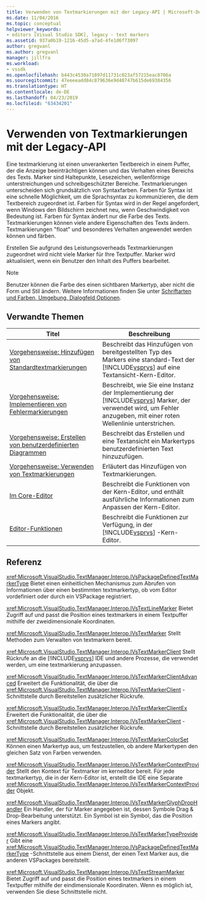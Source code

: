 ```yaml
---
title: Verwenden von Textmarkierungen mit der Legacy-API | Microsoft-Dokumentation
ms.date: 11/04/2016
ms.topic: conceptual
helpviewer_keywords:
- editors [Visual Studio SDK], legacy - text markers
ms.assetid: 937a0b19-1216-45d5-a7ad-4fe1d6f73097
author: gregvanl
ms.author: gregvanl
manager: jillfra
ms.workload:
- vssdk
ms.openlocfilehash: b443c4530a71897d11731c023af57215eac8706a
ms.sourcegitcommit: 47eeeeadd84c879636e9d48747b615de69384356
ms.translationtype: HT
ms.contentlocale: de-DE
ms.lasthandoff: 04/23/2019
ms.locfileid: "63434201"
---
```

# <a name="using-text-markers-with-the-legacy-api"></a>Verwenden von Textmarkierungen mit der Legacy-API
Eine textmarkierung ist einen unverankerten Textbereich in einem Puffer, der die Anzeige beeinträchtigen können und das Verhalten eines Bereichs des Texts. Marker sind Haltepunkte, Lesezeichen, wellenförmige unterstreichungen und schreibgeschützter Bereiche. Textmarkierungen unterscheiden sich grundsätzlich von Syntaxfarben. Farben für Syntax ist eine schnelle Möglichkeit, um die Sprachsyntax zu kommunizieren, die dem Textbereich zugeordnet ist. Farben für Syntax wird in der Regel angefordert, wenn Windows den Bildschirm zeichnet neu, wenn Geschwindigkeit von Bedeutung ist. Farben für Syntax ändert nur die Farbe des Texts. Textmarkierungen können viele andere Eigenschaften des Texts ändern. Textmarkierungen "float" und besonderes Verhalten angewendet werden können und färben.

 Erstellen Sie aufgrund des Leistungsoverheads Textmarkierungen zugeordnet wird nicht viele Marker für Ihre Textpuffer. Marker wird aktualisiert, wenn ein Benutzer den Inhalt des Puffers bearbeitet.

> [!NOTE]
> Benutzer können die Farbe des einen sichtbaren Markertyp, aber nicht die Form und Stil ändern. Weitere Informationen finden Sie unter [Schriftarten und Farben, Umgebung, Dialogfeld Optionen](../ide/reference/fonts-and-colors-environment-options-dialog-box.md).

## <a name="related-topics"></a>Verwandte Themen

| Titel | Beschreibung |
| - | - |
| [Vorgehensweise: Hinzufügen von Standardtextmarkierungen](../extensibility/how-to-add-standard-text-markers.md) | Beschreibt das Hinzufügen von bereitgestellten Typ des Markers eine standard-Text der [!INCLUDE[vsprvs](../code-quality/includes/vsprvs_md.md)] auf eine Textansicht-Kern-Editor. |
| [Vorgehensweise: Implementieren von Fehlermarkierungen](../extensibility/how-to-implement-error-markers.md) | Beschreibt, wie Sie eine Instanz der Implementierung der [!INCLUDE[vsprvs](../code-quality/includes/vsprvs_md.md)] Marker, der verwendet wird, um Fehler anzugeben, mit einer roten Wellenlinie unterstrichen. |
| [Vorgehensweise: Erstellen von benutzerdefinierten Diagrammen](../extensibility/how-to-create-custom-text-markers.md) | Beschreibt das Erstellen und eine Textansicht ein Markertyps benutzerdefinierten Text hinzuzufügen. |
| [Vorgehensweise: Verwenden von Textmarkierungen](../extensibility/how-to-use-text-markers.md) | Erläutert das Hinzufügen von Textmarkierungen. |
| [Im Core-Editor](../extensibility/inside-the-core-editor.md) | Beschreibt die Funktionen von der Kern-Editor, und enthält ausführliche Informationen zum Anpassen der Kern-Editor. |
| [Editor-Funktionen](https://msdn.microsoft.com/library/bdac940d-1f14-4019-a01f-fd0bb3dc7198) | Beschreibt die Funktionen zur Verfügung, in der [!INCLUDE[vsprvs](../code-quality/includes/vsprvs_md.md)] -Kern-Editor. |

## <a name="reference"></a>Referenz
 <xref:Microsoft.VisualStudio.TextManager.Interop.IVsPackageDefinedTextMarkerType> Bietet einen einheitlichen Mechanismus zum Abrufen von Informationen über einen bestimmten textmarkertyp, ob vom Editor vordefiniert oder durch ein VSPackage registriert.

 <xref:Microsoft.VisualStudio.TextManager.Interop.IVsTextLineMarker> Bietet Zugriff auf und passt die Position eines textmarkers in einem Textpuffer mithilfe der zweidimensionale Koordinaten.

 <xref:Microsoft.VisualStudio.TextManager.Interop.IVsTextMarker> Stellt Methoden zum Verwalten von textmarkern bereit.

 <xref:Microsoft.VisualStudio.TextManager.Interop.IVsTextMarkerClient> Stellt Rückrufe an die [!INCLUDE[vsprvs](../code-quality/includes/vsprvs_md.md)] IDE und andere Prozesse, die verwendet werden, um eine textmarkierung anzupassen.

 <xref:Microsoft.VisualStudio.TextManager.Interop.IVsTextMarkerClientAdvanced> Erweitert die Funktionalität, die über die <xref:Microsoft.VisualStudio.TextManager.Interop.IVsTextMarkerClient> -Schnittstelle durch Bereitstellen zusätzlicher Rückrufe.

 <xref:Microsoft.VisualStudio.TextManager.Interop.IVsTextMarkerClientEx> Erweitert die Funktionalität, die über die <xref:Microsoft.VisualStudio.TextManager.Interop.IVsTextMarkerClient> -Schnittstelle durch Bereitstellen zusätzlicher Rückrufe.

 <xref:Microsoft.VisualStudio.TextManager.Interop.IVsTextMarkerColorSet> Können einen Markertyp aus, um festzustellen, ob andere Markertypen den gleichen Satz von Farben verwenden.

 <xref:Microsoft.VisualStudio.TextManager.Interop.IVsTextMarkerContextProvider> Stellt den Kontext für Textmarker im kerneditor bereit. Für jede textmarkertyp, die in der Kern-Editor ist, erstellt die IDE eine Separate <xref:Microsoft.VisualStudio.TextManager.Interop.IVsTextMarkerContextProvider> Objekt.

 <xref:Microsoft.VisualStudio.TextManager.Interop.IVsTextMarkerGlyphDropHandler> Ein Handler, der für Marker angegeben ist, dessen Symbole Drag & Drop-Bearbeitung unterstützt. Ein Symbol ist ein Symbol, das die Position eines Markers angibt.

 <xref:Microsoft.VisualStudio.TextManager.Interop.IVsTextMarkerTypeProvider> Gibt eine <xref:Microsoft.VisualStudio.TextManager.Interop.IVsPackageDefinedTextMarkerType> -Schnittstelle aus einem Dienst, der einen Text Marker aus, die anderen VSPackages bereitstellt.

 <xref:Microsoft.VisualStudio.TextManager.Interop.IVsTextStreamMarker> Bietet Zugriff auf und passt die Position eines textmarkers in einem Textpuffer mithilfe der eindimensionale Koordinaten. Wenn es möglich ist, verwenden Sie diese Schnittstelle nicht.